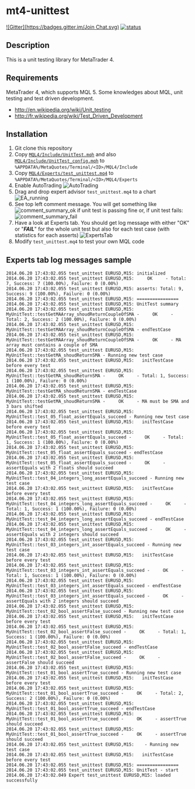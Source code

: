 mt4-unittest
===============
[![Gitter](https://badges.gitter.im/Join Chat.svg)](https://gitter.im/femtotrader/mt4-unittest?utm_source=badge&utm_medium=badge&utm_campaign=pr-badge&utm_content=badge)
[![status](https://sourcegraph.com/api/repos/github.com/femtotrader/mt4-unittest/.badges/status.png)](https://sourcegraph.com/github.com/femtotrader/mt4-unittest)

Description
-------------

This is a unit testing library for MetaTrader 4.

Requirements
-------------

MetaTrader 4, which supports MQL 5.
Some knowledges about MQL, unit testing and test driven development.
* http://en.wikipedia.org/wiki/Unit_testing
* http://fr.wikipedia.org/wiki/Test_Driven_Development

Installation
--------------
1. Git clone this repository
2. Copy [``MQL4/Include/UnitTest.mqh``](https://github.com/femtotrader/mt4-unittest/blob/master/MQL4/Include/UnitTest.mqh) and also [``MQL4/Include/UnitTest_config.mqh``](https://github.com/femtotrader/mt4-unittest/blob/master/MQL4/Include/UnitTest_config.mqh) to ``%APPDATA%/MetaQuotes/Terminal/<ID>/MQL4/Include``
3. Copy [``MQL4/Experts/test_unittest.mq4``](https://github.com/femtotrader/mt4-unittest/blob/master/MQL4/Experts/test_unittest.mq4) to ``%APPDATA%/MetaQuotes/Terminal/<ID>/MQL4/Experts``
4. Enable AutoTrading ![AutoTrading](https://raw.githubusercontent.com/femtotrader/mt4-unittest/master/screenshots/autotrading_enabled.png)
5. Drag and drop expert advisor ``test_unittest.mq4`` to a chart ![EA_running](https://raw.githubusercontent.com/femtotrader/mt4-unittest/master/screenshots/ea_attached.png)
6. See top left comment message. You will get something like
![comment_summary_ok](https://raw.githubusercontent.com/femtotrader/mt4-unittest/master/screenshots/comment_summary_ok.png) if unit test is passing fine or, if unit test fails:  ![comment_summary_fail](https://raw.githubusercontent.com/femtotrader/mt4-unittest/master/screenshots/comment_summary_fail.png)
7. Have a look at Experts tab. You should get log message with either "OK" or "***FAIL***" for the whole unit test but also for each test case (with statistics for each asserts)
![ExpertsTab](https://raw.githubusercontent.com/femtotrader/mt4-unittest/master/screenshots/experts_tab.png)
8. Modify `test_unittest.mq4` to test your own MQL code

Experts tab log messages sample
-------------------------------
```
2014.06.20 17:43:02.055	test_unittest EURUSD,M15: initialized
2014.06.20 17:43:02.055	test_unittest EURUSD,M15:     OK     - Total: 7, Success: 7 (100.00%), Failure: 0 (0.00%)
2014.06.20 17:43:02.055	test_unittest EURUSD,M15: asserts: Total: 9, Success: 9 (100.00%), Failure: 0 (0.00%)
2014.06.20 17:43:02.055	test_unittest EURUSD,M15: ================
2014.06.20 17:43:02.055	test_unittest EURUSD,M15: UnitTest summary
2014.06.20 17:43:02.055	test_unittest EURUSD,M15:   MyUnitTest::testGetMAArray_shoudReturnCoupleOfSMA -     OK     - Total: 2, Success: 2 (100.00%), Failure: 0 (0.00%)
2014.06.20 17:43:02.055	test_unittest EURUSD,M15:   MyUnitTest::testGetMAArray_shoudReturnCoupleOfSMA - endTestCase
2014.06.20 17:43:02.055	test_unittest EURUSD,M15:     MyUnitTest::testGetMAArray_shoudReturnCoupleOfSMA -     OK     - MA array must contains a couple of SMA
2014.06.20 17:43:02.055	test_unittest EURUSD,M15:   MyUnitTest::testGetMA_shoudReturnSMA - Running new test case
2014.06.20 17:43:02.055	test_unittest EURUSD,M15:   initTestCase before every test
2014.06.20 17:43:02.055	test_unittest EURUSD,M15:   MyUnitTest::testGetMA_shoudReturnSMA -     OK     - Total: 1, Success: 1 (100.00%), Failure: 0 (0.00%)
2014.06.20 17:43:02.055	test_unittest EURUSD,M15:   MyUnitTest::testGetMA_shoudReturnSMA - endTestCase
2014.06.20 17:43:02.055	test_unittest EURUSD,M15:     MyUnitTest::testGetMA_shoudReturnSMA -     OK     - MA must be SMA and 3 bars shifted
2014.06.20 17:43:02.055	test_unittest EURUSD,M15:   MyUnitTest::test_05_float_assertEquals_succeed - Running new test case
2014.06.20 17:43:02.055	test_unittest EURUSD,M15:   initTestCase before every test
2014.06.20 17:43:02.055	test_unittest EURUSD,M15:   MyUnitTest::test_05_float_assertEquals_succeed -     OK     - Total: 1, Success: 1 (100.00%), Failure: 0 (0.00%)
2014.06.20 17:43:02.055	test_unittest EURUSD,M15:   MyUnitTest::test_05_float_assertEquals_succeed - endTestCase
2014.06.20 17:43:02.055	test_unittest EURUSD,M15:     MyUnitTest::test_05_float_assertEquals_succeed -     OK     - assertEquals with 2 floats should succeed
2014.06.20 17:43:02.055	test_unittest EURUSD,M15:   MyUnitTest::test_04_integers_long_assertEquals_succeed - Running new test case
2014.06.20 17:43:02.055	test_unittest EURUSD,M15:   initTestCase before every test
2014.06.20 17:43:02.055	test_unittest EURUSD,M15:   MyUnitTest::test_04_integers_long_assertEquals_succeed -     OK     - Total: 1, Success: 1 (100.00%), Failure: 0 (0.00%)
2014.06.20 17:43:02.055	test_unittest EURUSD,M15:   MyUnitTest::test_04_integers_long_assertEquals_succeed - endTestCase
2014.06.20 17:43:02.055	test_unittest EURUSD,M15:     MyUnitTest::test_04_integers_long_assertEquals_succeed -     OK     - assertEquals with 2 integers should succeed
2014.06.20 17:43:02.055	test_unittest EURUSD,M15:   MyUnitTest::test_03_integers_int_assertEquals_succeed - Running new test case
2014.06.20 17:43:02.055	test_unittest EURUSD,M15:   initTestCase before every test
2014.06.20 17:43:02.055	test_unittest EURUSD,M15:   MyUnitTest::test_03_integers_int_assertEquals_succeed -     OK     - Total: 1, Success: 1 (100.00%), Failure: 0 (0.00%)
2014.06.20 17:43:02.055	test_unittest EURUSD,M15:   MyUnitTest::test_03_integers_int_assertEquals_succeed - endTestCase
2014.06.20 17:43:02.055	test_unittest EURUSD,M15:     MyUnitTest::test_03_integers_int_assertEquals_succeed -     OK     - assertEquals with 2 integers should succeed
2014.06.20 17:43:02.055	test_unittest EURUSD,M15:   MyUnitTest::test_02_bool_assertFalse_succeed - Running new test case
2014.06.20 17:43:02.055	test_unittest EURUSD,M15:   initTestCase before every test
2014.06.20 17:43:02.055	test_unittest EURUSD,M15:   MyUnitTest::test_02_bool_assertFalse_succeed -     OK     - Total: 1, Success: 1 (100.00%), Failure: 0 (0.00%)
2014.06.20 17:43:02.055	test_unittest EURUSD,M15:   MyUnitTest::test_02_bool_assertFalse_succeed - endTestCase
2014.06.20 17:43:02.055	test_unittest EURUSD,M15:     MyUnitTest::test_02_bool_assertFalse_succeed -     OK     - assertFalse should succeed
2014.06.20 17:43:02.055	test_unittest EURUSD,M15:   MyUnitTest::test_01_bool_assertTrue_succeed - Running new test case
2014.06.20 17:43:02.055	test_unittest EURUSD,M15:   initTestCase before every test
2014.06.20 17:43:02.055	test_unittest EURUSD,M15:   MyUnitTest::test_01_bool_assertTrue_succeed -     OK     - Total: 2, Success: 2 (100.00%), Failure: 0 (0.00%)
2014.06.20 17:43:02.055	test_unittest EURUSD,M15:   MyUnitTest::test_01_bool_assertTrue_succeed - endTestCase
2014.06.20 17:43:02.055	test_unittest EURUSD,M15:     MyUnitTest::test_01_bool_assertTrue_succeed -     OK     - assertTrue should succeed
2014.06.20 17:43:02.055	test_unittest EURUSD,M15:     MyUnitTest::test_01_bool_assertTrue_succeed -     OK     - assertTrue should succeed
2014.06.20 17:43:02.055	test_unittest EURUSD,M15:    - Running new test case
2014.06.20 17:43:02.055	test_unittest EURUSD,M15:   initTestCase before every test
2014.06.20 17:43:02.055	test_unittest EURUSD,M15: ================
2014.06.20 17:43:02.055	test_unittest EURUSD,M15: UnitTest - start
2014.06.20 17:43:02.049	Expert test_unittest EURUSD,M15: loaded successfully
```
